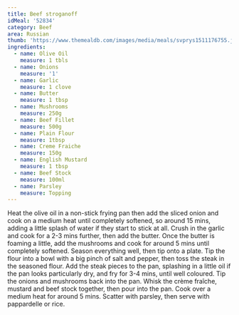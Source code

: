 ```yaml
---
title: Beef stroganoff
idMeal: '52834'
category: Beef
area: Russian
thumb: 'https://www.themealdb.com/images/media/meals/svprys1511176755.jpg'
ingredients:
  - name: Olive Oil
    measure: 1 tbls
  - name: Onions
    measure: '1'
  - name: Garlic
    measure: 1 clove
  - name: Butter
    measure: 1 tbsp
  - name: Mushrooms
    measure: 250g
  - name: Beef Fillet
    measure: 500g
  - name: Plain Flour
    measure: 1tbsp
  - name: Creme Fraiche
    measure: 150g
  - name: English Mustard
    measure: 1 tbsp
  - name: Beef Stock
    measure: 100ml
  - name: Parsley
    measure: Topping
---
```

Heat the olive oil in a non-stick frying pan then add the sliced onion and cook on a medium heat until completely softened, so around 15 mins, adding a little splash of water if they start to stick at all. Crush in the garlic and cook for a 2-3 mins further, then add the butter. Once the butter is foaming a little, add the mushrooms and cook for around 5 mins until completely softened. Season everything well, then tip onto a plate.
Tip the flour into a bowl with a big pinch of salt and pepper, then toss the steak in the seasoned flour. Add the steak pieces to the pan, splashing in a little oil if the pan looks particularly dry, and fry for 3-4 mins, until well coloured. Tip the onions and mushrooms back into the pan. Whisk the crème fraîche, mustard and beef stock together, then pour into the pan. Cook over a medium heat for around 5 mins. Scatter with parsley, then serve with pappardelle or rice.
